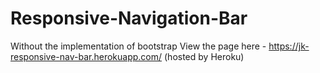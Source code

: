 # Responsive-Navigation-Bar
Without the implementation of bootstrap
View the page here -
https://jk-responsive-nav-bar.herokuapp.com/
(hosted by Heroku)

